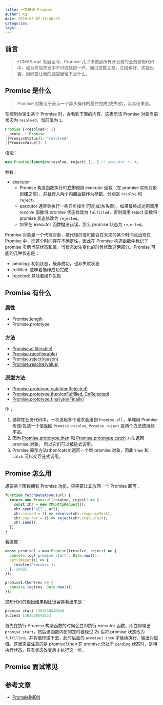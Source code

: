```yaml
---
title: 一文精通 Promise
author: Kq
date: 2020-03-07 17:00:23
categories:
tags:
---
```


## 前言

> ECMAScript 发展至今，Promise 几乎渗透到所有开发者的业务逻辑代码中，成为前端开发中不可或缺的一环。通过这篇文章，总结也好，实践也罢，起码要让我的脑袋里留下点什么。

## Promise 是什么

> Promise 对象用于表示一个异步操作的最终完成(或失败)，及其结果值。

在控制台输出某个 Promise 时，会看到下面的内容，这表示该 Promise 对象当前状态为 `resolved`，当前值为 `1`。

```js
Promise {<resolved>: 1}
__proto__: Promise
[[PromiseStatus]]: "resolved"
[[PromiseValue]]: 1
```

语法：

```js
new Promise(function(resolve, reject) {...} /* executor */ );
```

参数：

- executor
  - Promise 构造函数执行时**立即**调用 executor 函数（在 promise 实例对象创建之前），并且传入两个内置函数作为参数，分别是 `resolve` 和 `reject`。
  - executor 通常会执行一些异步操作(可能成功/失败)，如果最终成功则调用 resolve 函数将 promise 状态修改为 `fulfilled`，否则调用 reject 函数将 promise 状态修改为 `rejected`。
  - 如果在 executor 函数抛出错误，那么 promise 状态为 `rejected`。

Promise 对象是一个代理对象，被代理的值可能会在未来的某个时间点出现在 Promise 中，而这个时间存在不确定性，因此在 Promise 构造函数中标记了 promise 实例当前状态和值，当状态发生变化的时候修改这两部分。Promise 可能的几种状态是：

- pending: 初始状态，既非成功，也非失败状态
- fulfilled: 意味着操作成功完成
- rejected: 意味着操作失败

## Promise 有什么

### 属性

- Promise.length
- Promise.prototype

### 方法

- [Promise.all(iterable)](https://developer.mozilla.org/zh-CN/docs/Web/JavaScript/Reference/Global_Objects/Promise/all)
- [Promise.race(iterable)](https://developer.mozilla.org/zh-CN/docs/Web/JavaScript/Reference/Global_Objects/Promise/race)
- [Promise.reject(reason)](https://developer.mozilla.org/zh-CN/docs/Web/JavaScript/Reference/Global_Objects/Promise/reject)
- [Promise.resolve(value)](https://developer.mozilla.org/zh-CN/docs/Web/JavaScript/Reference/Global_Objects/Promise/resolve)

### 原型方法

- [Promise.prototype.catch(onRejected)](https://developer.mozilla.org/zh-CN/docs/Web/JavaScript/Reference/Global_Objects/Promise/catch)
- [Promise.prototype.then(onFulfilled, OnRejected)](https://developer.mozilla.org/zh-CN/docs/Web/JavaScript/Reference/Global_Objects/Promise/then)
- [Promise.prototype.finally(onFinally)](https://developer.mozilla.org/zh-CN/docs/Web/JavaScript/Reference/Global_Objects/Promise/finally)

注：

1. 通常在业务代码中，一次发起多个请求会用到 `Promise.all`，单纯用 Promise 传递/包装一个值返回 `Promise.resolve`, `Promise.reject` 这两个方法使用频率高。
2. 因为 [Promise.prototype.then](https://developer.mozilla.org/zh-CN/docs/Web/JavaScript/Reference/Global_Objects/Promise/then) 和 [Promise.prototype.catch](https://developer.mozilla.org/zh-CN/docs/Web/JavaScript/Reference/Global_Objects/Promise/catch) 方法返回 promise 对象， 所以它们可以被链式调用。
3. Promise 原型方法(then/catch)返回一个新 promise 对象，因此 `then` 和 `catch` 可以交互链式调用。

## Promise 怎么用

想要某个函数拥有 Promise 功能，只需要让其放回一个 Promise 即可：

```js
function fetchDataAsync(url) {
  return new Promise((resolve, reject) => {
    const xhr = new XMLHttpRequest();
    xhr.open('GET', url);
    xhr.onload = () => resolve(xhr.responseText);
    xhr.onerror = () => reject(xhr.statusText);
    xhr.send();
  });
}
```

看道题：

```js
const promise1 = new Promise((resolve, reject) => {
  console.log('promise start', Date.now());
  setTimeout(() => {
    resolve('success');
  }, 2000);
});

promise1.then(res => {
  console.log(res, Date.now());
});
```

这短代码的输出结果相比很容易看出来是：

```js
promise start 1583660540849
success 1583660542853
```

首先在执行 Promise 构造函数的时候会立即执行 executor 函数，即立即输出 `promise start`，然后该函数内部的定时器经过 2s 后将 promise 状态改为 `fulfilled`，并将值传递下去，此时后面的 `promise1.then` 才继续执行，输出对应值。这里需要注意的是 promise1.then 在 promise 仍处于 `pending` 状态时，是待执行状态，只有状态改变后才执行这一步。

## Promise 面试常见

## 参考文章

- [Promsie|MDN](https://developer.mozilla.org/zh-CN/docs/Web/JavaScript/Reference/Global_Objects/Promise)

